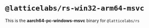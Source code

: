 # `@latticelabs/rs-win32-arm64-msvc`

This is the **aarch64-pc-windows-msvc** binary for `@latticelabs/rs`
